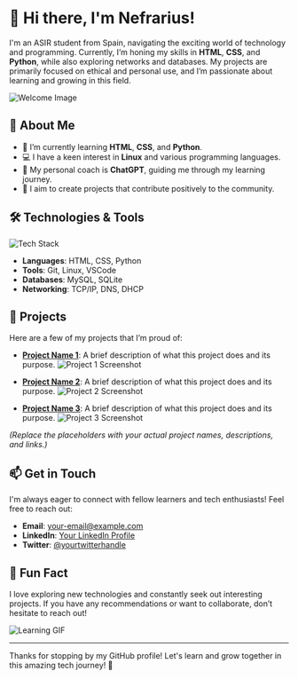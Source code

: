 # 👋 Hi there, I'm Nefrarius!

I'm an ASIR student from Spain, navigating the exciting world of technology and programming. Currently, I’m honing my skills in **HTML**, **CSS**, and **Python**, while also exploring networks and databases. My projects are primarily focused on ethical and personal use, and I’m passionate about learning and growing in this field.

![Welcome Image](https://tenor.com/view/hack-hacking-hacker-hackerman-programmer-gif-13167413482750165588) <!-- Replace with your own image link -->

## 🚀 About Me

- 🌱 I’m currently learning **HTML**, **CSS**, and **Python**.
- 💻 I have a keen interest in **Linux** and various programming languages.
- 🤖 My personal coach is **ChatGPT**, guiding me through my learning journey.
- 🎯 I aim to create projects that contribute positively to the community.

## 🛠️ Technologies & Tools

![Tech Stack](https://via.placeholder.com/800x100.png?text=Tech+Stack) <!-- Replace with your own image link -->
- **Languages**: HTML, CSS, Python
- **Tools**: Git, Linux, VSCode
- **Databases**: MySQL, SQLite
- **Networking**: TCP/IP, DNS, DHCP

## 🌟 Projects

Here are a few of my projects that I’m proud of:

- **[Project Name 1](link-to-your-project)**: A brief description of what this project does and its purpose.
  ![Project 1 Screenshot](https://via.placeholder.com/400x200.png?text=Project+1) <!-- Replace with your own image link -->
  
- **[Project Name 2](link-to-your-project)**: A brief description of what this project does and its purpose.
  ![Project 2 Screenshot](https://via.placeholder.com/400x200.png?text=Project+2) <!-- Replace with your own image link -->
  
- **[Project Name 3](link-to-your-project)**: A brief description of what this project does and its purpose.
  ![Project 3 Screenshot](https://via.placeholder.com/400x200.png?text=Project+3) <!-- Replace with your own image link -->

*(Replace the placeholders with your actual project names, descriptions, and links.)*

## 📫 Get in Touch

I'm always eager to connect with fellow learners and tech enthusiasts! Feel free to reach out:

- **Email**: [your-email@example.com](mailto:your-email@example.com)
- **LinkedIn**: [Your LinkedIn Profile](https://www.linkedin.com/in/your-profile)
- **Twitter**: [@yourtwitterhandle](https://twitter.com/yourtwitterhandle)

## 🥳 Fun Fact

I love exploring new technologies and constantly seek out interesting projects. If you have any recommendations or want to collaborate, don’t hesitate to reach out!

![Learning GIF](https://media.giphy.com/media/3o7buirY2pQ9A2Y5sI/giphy.gif) <!-- Replace with your own GIF link -->

---

Thanks for stopping by my GitHub profile! Let's learn and grow together in this amazing tech journey! 🚀
